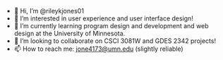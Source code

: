 - 👋 Hi, I’m @rileykjones01
- 👀 I’m interested in user experience and user interface design!
- 🌱 I’m currently learning program design and development and web design at the University of Minnesota.
- 💞️ I’m looking to collaborate on CSCI 3081W and GDES 2342 projects!
- 📫 How to reach me: jone4173@umn.edu (slightly reliable)

<!---
rileykjones01/rileykjones01 is a ✨ special ✨ repository because its `README.md` (this file) appears on your GitHub profile.
You can click the Preview link to take a look at your changes.
--->
